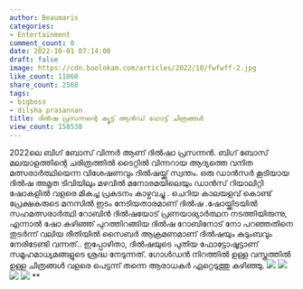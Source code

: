 ```yaml
---
author: Beaumaris
categories:
- Entertainment
comment_count: 0
date: 2022-10-01 07:14:00
draft: false
image: https://cdn.boolokam.com/articles/2022/10/fwfwff-2.jpg
like_count: 11060
share_count: 2568
tags:
- bigboss
- dilsha prasannan
title: ദിൽഷ പ്രസന്നന്റെ ക്യൂട്ട് ആൻഡ് ഹോട്ട് ചിത്രങ്ങൾ
view_count: 158538
---
```


2022ലെ ബിഗ് ബോസ് വിന്നർ ആണ് ദിൽഷാ പ്രസന്നൻ. ബിഗ് ബോസ് മലയാളത്തിന്റെ ചരിത്രത്തിൽ ടൈറ്റിൽ വിന്നറായ ആദ്യത്തെ വനിത മത്സരാർത്ഥിയെന്ന വിശേഷണവും ദിൽഷയ്ക്ക് സ്വന്തം. ഒരു ഡാൻസർ കൂടിയായ ദിൽഷ അമൃത ടിവിയിലും മഴവിൽ മനോരമയിലെയും ഡാൻസ് റിയാലിറ്റി ഷോകളിൽ വളരെ മികച്ച പ്രകടനം കാഴ്ചവച്ചു . ചെറിയ കാലയളവ് കൊണ്ട് പ്രേക്ഷകരുടെ മനസിൽ ഇടം നേടിയതാരമാണ് ദിൽഷ .ഷോയ്ക്കിടയിൽ സഹമത്സരാർത്ഥി റോബിൻ ദിൽഷയോട് പ്രണയാഭ്യാർത്ഥന നടത്തിയിരുന്നു, എന്നാൽ ഷോ കഴിഞ്ഞ് പുറത്തിറങ്ങിയ ദിൽഷ റോബിനോട് നോ പറഞ്ഞതിനെ തുടർന്ന് വലിയ രീതിയിൽ സൈബർ ആക്രമണമാണ് ദിൽഷയും കുടുംബവും നേരിടേണ്ടി വന്നത്.. ഇപ്പോഴിതാ, ദിൽഷയുടെ പുതിയ ഫോട്ടോഷൂട്ടാണ് സമൂഹമാധ്യമങ്ങളുടെ ശ്രദ്ധ നേടുന്നത്. ഗോൾഡൻ നിറത്തിൽ ഉള്ള വസ്ത്രത്തിൽ ഉള്ള ചിത്രങ്ങൾ വളരെ പെട്ടന്ന് തന്നെ ആരാധകർ ഏറ്റെടുത്തു കഴിഞ്ഞു. ![](https://cdn.boolokam.com/articles/2022/10/fwfwff-2.jpg) ![](https://cdn.boolokam.com/articles/2022/10/fwfwff-3.jpg) ![](https://cdn.boolokam.com/articles/2022/10/fwfwff-4.jpg) ![](https://cdn.boolokam.com/articles/2022/10/fwfwff-5.jpg) **